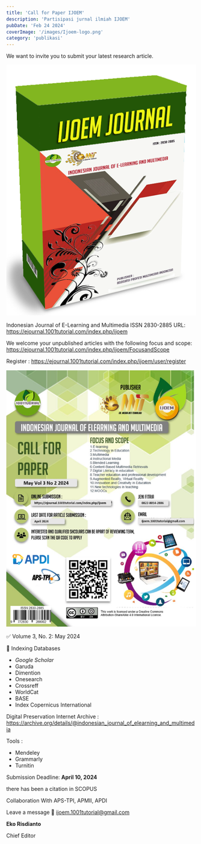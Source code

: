 ```yaml
---
title: 'Call for Paper IJOEM'
description: 'Partisipasi jurnal ilmiah IJOEM'
pubDate: 'Feb 24 2024'
coverImage: '/images/Ijoem-logo.png'
category: 'publikasi'
---
```


We want to invite you to submit your latest research article.

![Indonesian Journal of E-Learning and Multimedia](/public/images/Ijoem-box.png)

Indonesian Journal of E-Learning and Multimedia
ISSN 2830-2885
URL: https://ejournal.1001tutorial.com/index.php/ijoem

We welcome your unpublished articles with the following focus and scope:
https://ejournal.1001tutorial.com/index.php/ijoem/FocusandScope

Register :
https://ejournal.1001tutorial.com/index.php/ijoem/user/register

![May Journal](public/images/paper-ijoem.png)

✅ Volume 3, No. 2: May 2024

📶 Indexing Databases
- *Google Scholar*
- Garuda
- Dimention
- Onesearch
- Crossreff
- WorldCat
- BASE
- Index Copernicus International

Digital Preservation
Internet Archive :
https://archive.org/details/@indonesian_journal_of_elearning_and_multimedia

Tools : 
- Mendeley
- Grammarly
- Turnitin

Submission Deadline: **April 10, 2024**

there has been a citation in SCOPUS

Collaboration With APS-TPI, APMII, APDI

Leave a message 
📨 ijoem.1001tutorial@gmail.com

**Eko Risdianto**

Chief Editor

